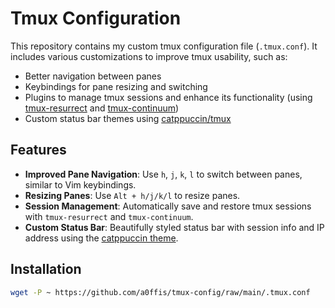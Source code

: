 # Tmux Configuration

This repository contains my custom tmux configuration file (`.tmux.conf`). It includes various customizations to improve tmux usability, such as:
- Better navigation between panes
- Keybindings for pane resizing and switching
- Plugins to manage tmux sessions and enhance its functionality (using [tmux-resurrect](https://github.com/tmux-plugins/tmux-resurrect) and [tmux-continuum](https://github.com/tmux-plugins/tmux-continuum))
- Custom status bar themes using [catppuccin/tmux](https://github.com/catppuccin/tmux)

## Features

- **Improved Pane Navigation**: Use `h`, `j`, `k`, `l` to switch between panes, similar to Vim keybindings.
- **Resizing Panes**: Use `Alt + h/j/k/l` to resize panes.
- **Session Management**: Automatically save and restore tmux sessions with `tmux-resurrect` and `tmux-continuum`.
- **Custom Status Bar**: Beautifully styled status bar with session info and IP address using the [catppuccin theme](https://github.com/catppuccin).
  
## Installation

```bash
wget -P ~ https://github.com/a0ffis/tmux-config/raw/main/.tmux.conf
